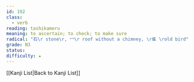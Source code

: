 ```yaml
---
id: 192
class:
  - verb
reading: tashikameru
meaning: to ascertain; to check; to make sure
radical: "石\r stone\r, 冖\r roof without a chimney, \r隹 \rold bird"
grade: N3
status:
difficulty: ★
---
```

[[Kanji List|Back to Kanji List]]